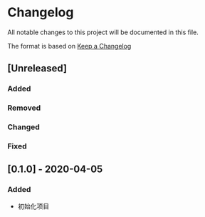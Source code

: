# Changelog

All notable changes to this project will be documented in this file.

The format is based on [Keep a Changelog](https://keepachangelog.com/en/1.0.0/)

## [Unreleased]

### Added

### Removed

### Changed

### Fixed

## [0.1.0] - 2020-04-05

### Added

* 初始化项目